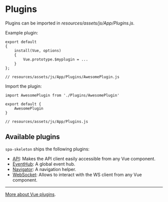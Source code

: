 # Plugins

Plugins can be imported in *resources/assets/js/App/Plugins.js*.

Example plugin:

    export default
    {
        install(Vue, options)
        {
            Vue.prototype.$myplugin = ...
        }
    };

    // resources/assets/js/App/Plugins/AwesomePlugin.js

Import the plugin:

    import AwesomePlugin from './Plugins/AwesomePlugin'

    export default {
        AwesomePlugin
    }

    // resources/assets/js/App/Plugins.js

## Available plugins

`spa-skeleton` ships the following plugins:

- [API](plugins/API.md): Makes the API client easily accessible from any Vue component.
- [EventHub](plugins/EventHub.md): A global event hub.
- [Navigator](plugins/Navigator.md): A navigation helper.
- [WebSocket](plugins/WebSocket.md): Allows to interact with the WS client from any Vue component.

---
[More about Vue plugins](https://vuejs.org/v2/guide/plugins.html).
